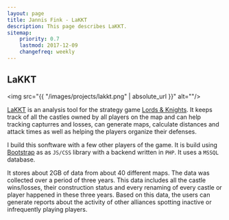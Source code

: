 ```yaml
---
layout: page
title: Jannis Fink - LaKKT
description: This page describes LaKKT.
sitemap:
    priority: 0.7
    lastmod: 2017-12-09
    changefreq: weekly
---
```


## LaKKT

<span class="image right"><img src="{{ "/images/projects/lakkt.png" | absolute_url }}" alt=""/></span>

[LaKKT](https://lakkt.de/en/) is an analysis tool for the strategy game [Lords & Knights](https://lordsandknights.com/). It keeps track of all the castles owned by all players
on the map and can help tracking capturres and losses, can generate maps, calculate distances and attack times as well as helping the players organize their defenses.

I build this sonftware with a few other players of the game. It is build using [Bootstrap](https://getbootstrap.com/) as as `JS/CSS` library with a backend written in `PHP`. It uses a `MSSQL` database.

It stores about 2GB of data from about 40 different maps. The data was collected over a period of three years. This data includes all the castle wins/losses, their construction status and every renaming of every castle or player happened in these three years. Based on this data, the users can generate reports about the activity of other alliances spotting inactive or infrequently playing players.